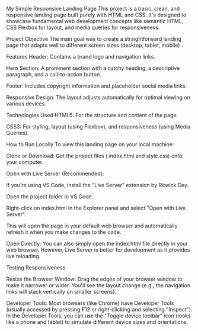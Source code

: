 My Simple Responsive Landing Page
This project is a basic, clean, and responsive landing page built purely with HTML and CSS. It's designed to showcase fundamental web development concepts like semantic HTML, CSS Flexbox for layout, and media queries for responsiveness.

Project Objective
The main goal was to create a straightforward landing page that adapts well to different screen sizes (desktop, tablet, mobile) .

Features
Header: Contains a brand logo and navigation links.

Hero Section: A prominent section with a catchy heading, a descriptive paragraph, and a call-to-action button.

Footer: Includes copyright information and placeholder social media links.

Responsive Design: The layout adjusts automatically for optimal viewing on various devices.

Technologies Used
HTML5: For the structure and content of the page.

CSS3: For styling, layout (using Flexbox), and responsiveness (using Media Queries).



How to Run Locally
To view this landing page on your local machine:

Clone or Download: Get the project files ( index.html and style.css) onto your computer.

Open with Live Server (Recommended):

If you're using VS Code, install the "Live Server" extension by Ritwick Dey.

Open the project folder in VS Code.

Right-click on index.html in the Explorer panel and select "Open with Live Server".

This will open the page in your default web browser and automatically refresh it when you make changes to the code.

Open Directly: You can also simply open the index.html file directly in your web browser. However, Live Server is better for development as it provides live reloading.

Testing Responsiveness

Resize the Browser Window: Drag the edges of your browser window to make it narrower or wider. You'll see the layout change (e.g., the navigation links will stack vertically on smaller screens).

Developer Tools: Most browsers (like Chrome) have Developer Tools (usually accessed by pressing F12 or right-clicking and selecting "Inspect"). In the Developer Tools, you can use the "Toggle device toolbar" icon (looks like a phone and tablet) to simulate different device sizes and orientations.